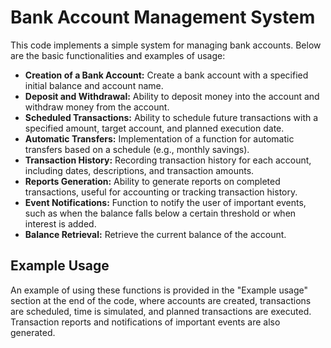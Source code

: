 # Bank Account Management System

This code implements a simple system for managing bank accounts. Below are the basic functionalities and examples of usage:

- **Creation of a Bank Account:** Create a bank account with a specified initial balance and account name.
- **Deposit and Withdrawal:** Ability to deposit money into the account and withdraw money from the account.
- **Scheduled Transactions:** Ability to schedule future transactions with a specified amount, target account, and planned execution date.
- **Automatic Transfers:** Implementation of a function for automatic transfers based on a schedule (e.g., monthly savings).
- **Transaction History:** Recording transaction history for each account, including dates, descriptions, and transaction amounts.
- **Reports Generation:** Ability to generate reports on completed transactions, useful for accounting or tracking transaction history.
- **Event Notifications:** Function to notify the user of important events, such as when the balance falls below a certain threshold or when interest is added.
- **Balance Retrieval:** Retrieve the current balance of the account.

## Example Usage

An example of using these functions is provided in the "Example usage" section at the end of the code, where accounts are created, transactions are scheduled, time is simulated, and planned transactions are executed. Transaction reports and notifications of important events are also generated.
